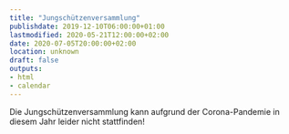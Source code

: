 ```yaml
---
title: "Jungschützenversammlung"
publishdate: 2019-12-10T06:00:00+01:00
lastmodified: 2020-05-21T12:00:00+02:00
date: 2020-07-05T20:00:00+02:00
location: unknown
draft: false
outputs:
- html
- calendar
---
```

Die Jungschützenversammlung kann aufgrund der
Corona-Pandemie in diesem Jahr leider nicht stattfinden!